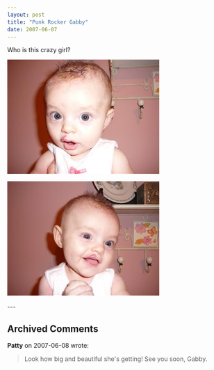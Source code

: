 ```yaml
---
layout: post
title: "Punk Rocker Gabby"
date: 2007-06-07
---
```


<p>Who is this crazy girl?</p>
<p><img alt="" height="263" src="/assets/images/2007-06-07-P1000713(Custom).JPG" width="350"/> </p>
<p><img alt="" height="263" src="/assets/images/2007-06-07-P1000710(Custom).JPG" width="350"/></p>
---

## Archived Comments

**Patty** on 2007-06-08 wrote:

> Look how big and beautiful she's getting! See you soon, Gabby.<br>

